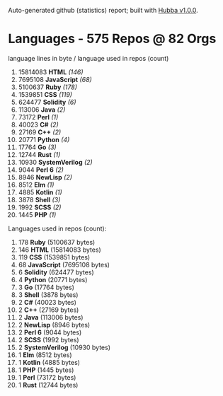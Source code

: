 Auto-generated github (statistics) report;
built with [Hubba v1.0.0](https://github.com/rubycoco/git/tree/master/hubba-reports).


# Languages - 575 Repos @ 82 Orgs

language lines in byte / language used in repos (count)

1. 15814083 **HTML** _(146)_
2. 7695108 **JavaScript** _(68)_
3. 5100637 **Ruby** _(178)_
4. 1539851 **CSS** _(119)_
5. 624477 **Solidity** _(6)_
6. 113006 **Java** _(2)_
7. 73172 **Perl** _(1)_
8. 40023 **C#** _(2)_
9. 27169 **C++** _(2)_
10. 20771 **Python** _(4)_
11. 17764 **Go** _(3)_
12. 12744 **Rust** _(1)_
13. 10930 **SystemVerilog** _(2)_
14. 9044 **Perl 6** _(2)_
15. 8946 **NewLisp** _(2)_
16. 8512 **Elm** _(1)_
17. 4885 **Kotlin** _(1)_
18. 3878 **Shell** _(3)_
19. 1992 **SCSS** _(2)_
20. 1445 **PHP** _(1)_
<!-- break -->


Languages used in repos (count):

1. 178 **Ruby** (5100637 bytes)
2. 146 **HTML** (15814083 bytes)
3. 119 **CSS** (1539851 bytes)
4. 68 **JavaScript** (7695108 bytes)
5. 6 **Solidity** (624477 bytes)
6. 4 **Python** (20771 bytes)
7. 3 **Go** (17764 bytes)
8. 3 **Shell** (3878 bytes)
9. 2 **C#** (40023 bytes)
10. 2 **C++** (27169 bytes)
11. 2 **Java** (113006 bytes)
12. 2 **NewLisp** (8946 bytes)
13. 2 **Perl 6** (9044 bytes)
14. 2 **SCSS** (1992 bytes)
15. 2 **SystemVerilog** (10930 bytes)
16. 1 **Elm** (8512 bytes)
17. 1 **Kotlin** (4885 bytes)
18. 1 **PHP** (1445 bytes)
19. 1 **Perl** (73172 bytes)
20. 1 **Rust** (12744 bytes)
<!-- break -->


